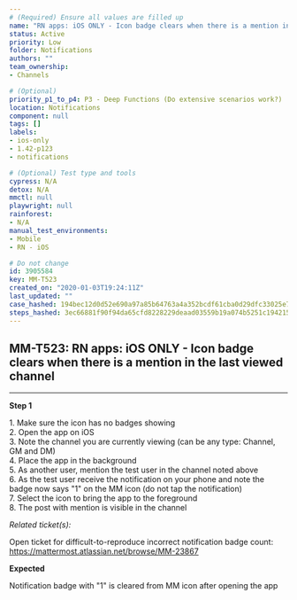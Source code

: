 ```yaml
---
# (Required) Ensure all values are filled up
name: "RN apps: iOS ONLY - Icon badge clears when there is a mention in the last viewed channel"
status: Active
priority: Low
folder: Notifications
authors: ""
team_ownership: 
- Channels

# (Optional)
priority_p1_to_p4: P3 - Deep Functions (Do extensive scenarios work?)
location: Notifications
component: null
tags: []
labels: 
- ios-only
- 1.42-p123
- notifications

# (Optional) Test type and tools
cypress: N/A
detox: N/A
mmctl: null
playwright: null
rainforest: 
- N/A
manual_test_environments: 
- Mobile
- RN - iOS

# Do not change
id: 3905584
key: MM-T523
created_on: "2020-01-03T19:24:11Z"
last_updated: ""
case_hashed: 194bec12d0d52e690a97a85b64763a4a352bcdf61cba0d29dfc33025e725608585fe0ab99c494ae2bd52289bcb977d20
steps_hashed: 3ec66881f90f94da65cfd8228229deaad03559b19a074b5251c194215cf8bea52040aa4d321c255c042a455da5e1e9b2
---
```


<!-- (Auto-generated) Based on frontmatter's "key" and "name" -->

## MM-T523: RN apps: iOS ONLY - Icon badge clears when there is a mention in the last viewed channel

---

**Step 1**

1\. Make sure the icon has no badges showing\
2\. Open the app on iOS\
3\. Note the channel you are currently viewing (can be any type: Channel, GM and DM)\
4\. Place the app in the background\
5\. As another user, mention the test user in the channel noted above\
6\. As the test user receive the notification on your phone and note the badge now says "1" on the MM icon (do not tap the notification)\
7\. Select the icon to bring the app to the foreground\
8\. The post with mention is visible in the channel

_Related ticket(s):_

Open ticket for difficult-to-reproduce incorrect notification badge count: <https://mattermost.atlassian.net/browse/MM-23867>

**Expected**

Notification badge with "1" is cleared from MM icon after opening the app
